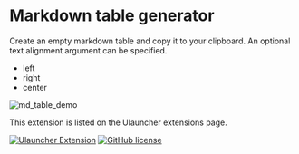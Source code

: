 # Markdown table generator
Create an empty markdown table and copy it to your clipboard.
An optional text alignment argument can be specified.
- left
- right
- center

![md_table_demo](https://user-images.githubusercontent.com/42439472/169062338-448752f1-088b-4ae5-ba33-8af3c1cc96a3.gif)


This extension is listed on the Ulauncher extensions page.

[![Ulauncher Extension](https://img.shields.io/badge/Ulauncher-Extension-green.svg?style=for-the-badge)](https://ext.ulauncher.io/-/github-eckhoff42-ulauncher-md-table-generator)
[![GitHub license](https://img.shields.io/github/license/brpaz/ulauncher-file-search.svg?style=for-the-badge)](LICENSE)
